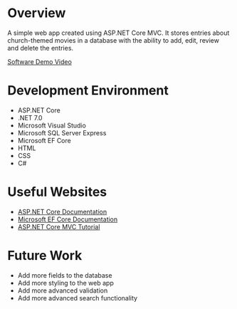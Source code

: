 # Overview

A simple web app created using ASP.NET Core MVC. It stores entries about church-themed movies in a database with the ability to add, edit, review and delete the entries.

[Software Demo Video](https://youtu.be/PEcWMrMQc88)

# Development Environment

- ASP.NET Core
- .NET 7.0
- Microsoft Visual Studio
- Microsoft SQL Server Express
- Microsoft EF Core
- HTML
- CSS
- C#

# Useful Websites

- [ASP.NET Core Documentation](https://docs.microsoft.com/en-us/aspnet/core/?view=aspnetcore-7.0)
- [Microsoft EF Core Documentation](https://docs.microsoft.com/en-us/ef/core/)
- [ASP.NET Core MVC Tutorial](https://learn.microsoft.com/en-us/aspnet/core/tutorials/first-mvc-app/)

# Future Work

- Add more fields to the database
- Add more styling to the web app
- Add more advanced validation
- Add more advanced search functionality
